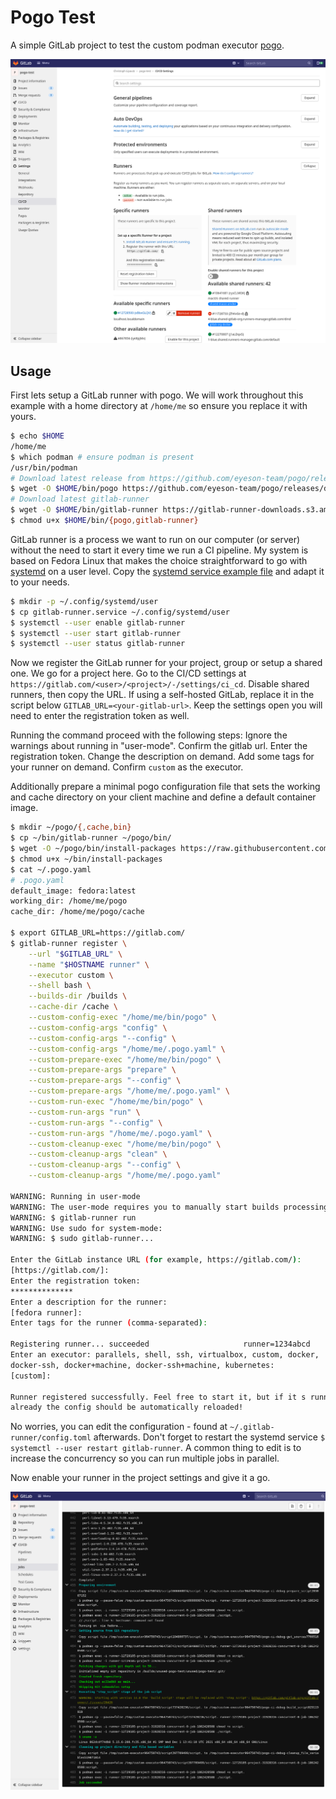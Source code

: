 
# Pogo Test

A simple GitLab project to test the custom podman executor
[pogo](https://github.com/eyeson-team/pogo).

![](./gitlab-settings.png)

## Usage

First lets setup a GitLab runner with pogo. We will work throughout this
example with a home directory at `/home/me` so ensure you replace it with
yours.

```sh
$ echo $HOME
/home/me
$ which podman # ensure podman is present
/usr/bin/podman
# Download latest release from https://github.com/eyeson-team/pogo/releases
$ wget -O $HOME/bin/pogo https://github.com/eyeson-team/pogo/releases/download/v0.1.0/pogo
# Download latest gitlab-runner
$ wget -O $HOME/bin/gitlab-runner https://gitlab-runner-downloads.s3.amazonaws.com/latest/binaries/gitlab-runner-linux-amd64
$ chmod u+x $HOME/bin/{pogo,gitlab-runner}
```

GitLab runner is a process we want to run on our computer (or server) without
the need to start it every time we run a CI pipeline. My system is based on
Fedora Linux that makes the choice straightforward to go with
[systemd](https://www.freedesktop.org/wiki/Software/systemd/) on a user level.
Copy the [systemd service example
file](https://github.com/eyeson-team/pogo/blob/main/gitlab-runner.service) and
adapt it to your needs.

```sh
$ mkdir -p ~/.config/systemd/user
$ cp gitlab-runner.service ~/.config/systemd/user
$ systemctl --user enable gitlab-runner
$ systemctl --user start gitlab-runner
$ systemctl --user status gitlab-runner
```

Now we register the GitLab runner for your project, group or setup a shared
one. We go for a project here. Go to the CI/CD settings at
`https://gitlab.com/<user>/<project>/-/settings/ci_cd`. Disable shared runners,
then copy the URL. If using a self-hosted GitLab, replace it in the script
below `GITLAB_URL=<your-gitlab-url>`. Keep the settings open you will need to
enter the registration token as well.

Running the command proceed with the following steps: Ignore the warnings about
running in "user-mode". Confirm the gitlab url. Enter the registration
token. Change the description on demand. Add some tags for your runner on
demand. Confirm `custom` as the executor.

Additionally prepare a minimal pogo configuration file that sets the working
and cache directory on your client machine and define a default container
image.

```sh
$ mkdir ~/pogo/{,cache,bin}
$ cp ~/bin/gitlab-runner ~/pogo/bin/
$ wget -O ~/pogo/bin/install-packages https://raw.githubusercontent.com/eyeson-team/pogo/main/bin/install-packages
$ chmod u+x ~/bin/install-packages
$ cat ~/.pogo.yaml
# .pogo.yaml
default_image: fedora:latest
working_dir: /home/me/pogo
cache_dir: /home/me/pogo/cache

$ export GITLAB_URL=https://gitlab.com/
$ gitlab-runner register \
    --url "$GITLAB_URL" \
    --name "$HOSTNAME runner" \
    --executor custom \
    --shell bash \
    --builds-dir /builds \
    --cache-dir /cache \
    --custom-config-exec "/home/me/bin/pogo" \
    --custom-config-args "config" \
    --custom-config-args "--config" \
    --custom-config-args "/home/me/.pogo.yaml" \
    --custom-prepare-exec "/home/me/bin/pogo" \
    --custom-prepare-args "prepare" \
    --custom-prepare-args "--config" \
    --custom-prepare-args "/home/me/.pogo.yaml" \
    --custom-run-exec "/home/me/bin/pogo" \
    --custom-run-args "run" \
    --custom-run-args "--config" \
    --custom-run-args "/home/me/.pogo.yaml" \
    --custom-cleanup-exec "/home/me/bin/pogo" \
    --custom-cleanup-args "clean" \
    --custom-cleanup-args "--config" \
    --custom-cleanup-args "/home/me/.pogo.yaml"

WARNING: Running in user-mode
WARNING: The user-mode requires you to manually start builds processing:
WARNING: $ gitlab-runner run
WARNING: Use sudo for system-mode:
WARNING: $ sudo gitlab-runner...

Enter the GitLab instance URL (for example, https://gitlab.com/):
[https://gitlab.com/]:
Enter the registration token:
**************
Enter a description for the runner:
[fedora runner]:
Enter tags for the runner (comma-separated):

Registering runner... succeeded                     runner=1234abcd
Enter an executor: parallels, shell, ssh, virtualbox, custom, docker,
docker-ssh, docker+machine, docker-ssh+machine, kubernetes:
[custom]:

Runner registered successfully. Feel free to start it, but if it s running
already the config should be automatically reloaded!
```

No worries, you can edit the configuration - found at
`~/.gitlab-runner/config.toml` afterwards. Don't forget to restart the systemd
service `$ systemctl --user restart gitlab-runner`. A common thing to edit is
to increase the concurrency so you can run multiple jobs in parallel.

Now enable your runner in the project settings and give it a go.

![](./gitlab-ci-job.png)
